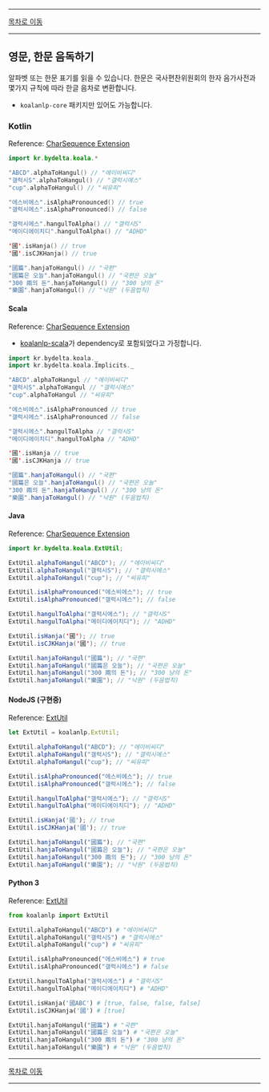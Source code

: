 --------

[목차로 이동](./index.md)

--------

## 영문, 한문 음독하기

알파벳 또는 한문 표기를 읽을 수 있습니다. 한문은 국사편찬위원회의 한자 음가사전과 몇가지 규칙에 따라 한글 음차로 변환합니다.

* `koalanlp-core` 패키지만 있어도 가능합니다.

### Kotlin
Reference: [CharSequence Extension](https://koalanlp.github.io/koalanlp/api/koalanlp/kr.bydelta.koala/kotlin.-char-sequence/index.html)

```kotlin
import kr.bydelta.koala.*

"ABCD".alphaToHangul() // "에이비씨디"
"갤럭시S".alphaToHangul() // "갤럭시에스"
"cup".alphaToHangul() // "씨유피"

"에스비에스".isAlphaPronounced() // true
"갤럭시에스".isAlphaPronounced() // false

"갤럭시에스".hangulToAlpha() // "갤럭시S"
"메이디에이치디".hangulToAlpha() // "ADHD"

'國'.isHanja() // true
'國'.isCJKHanja() // true

"國篇".hanjaToHangul() // "국편"
"國篇은 오늘".hanjaToHangul() // "국편은 오늘"
"300 兩의 돈".hanjaToHangul() // "300 냥의 돈"
"樂園".hanjaToHangul() // "낙원" (두음법칙)
```

#### Scala
Reference: [CharSequence Extension](https://koalanlp.github.io/koalanlp/api/koalanlp/kr.bydelta.koala/kotlin.-char-sequence/index.html)

* [koalanlp-scala](https://koalanlp.github.io/scala-support)가 dependency로 포함되었다고 가정합니다.

```scala
import kr.bydelta.koala._
import kr.bydelta.koala.Implicits._

"ABCD".alphaToHangul // "에이비씨디"
"갤럭시S".alphaToHangul // "갤럭시에스"
"cup".alphaToHangul // "씨유피"

"에스비에스".isAlphaPronounced // true
"갤럭시에스".isAlphaPronounced // false

"갤럭시에스".hangulToAlpha // "갤럭시S"
"메이디에이치디".hangulToAlpha // "ADHD"

'國'.isHanja // true
'國'.isCJKHanja // true

"國篇".hanjaToHangul() // "국편"
"國篇은 오늘".hanjaToHangul() // "국편은 오늘"
"300 兩의 돈".hanjaToHangul() // "300 냥의 돈"
"樂園".hanjaToHangul() // "낙원" (두음법칙)
```

#### Java
Reference: [CharSequence Extension](https://koalanlp.github.io/koalanlp/api/koalanlp/kr.bydelta.koala/kotlin.-char-sequence/index.html)

```java
import kr.bydelta.koala.ExtUtil;

ExtUtil.alphaToHangul("ABCD"); // "에이비씨디"
ExtUtil.alphaToHangul("갤럭시S"); // "갤럭시에스"
ExtUtil.alphaToHangul("cup"); // "씨유피"

ExtUtil.isAlphaPronounced("에스비에스"); // true
ExtUtil.isAlphaPronounced("갤럭시에스"); // false

ExtUtil.hangulToAlpha("갤럭시에스"); // "갤럭시S"
ExtUtil.hangulToAlpha("메이디에이치디"); // "ADHD"

ExtUtil.isHanja('國'); // true
ExtUtil.isCJKHanja('國'); // true

ExtUtil.hanjaToHangul("國篇"); // "국편"
ExtUtil.hanjaToHangul("國篇은 오늘"); // "국편은 오늘"
ExtUtil.hanjaToHangul("300 兩의 돈"); // "300 냥의 돈"
ExtUtil.hanjaToHangul("樂園"); // "낙원" (두음법칙)
```

#### NodeJS (구현중)
Reference: [ExtUtil](https://koalanlp.github.io/nodejs-support/module-koalanlp.ExtUtil.html)

```javascript
let ExtUtil = koalanlp.ExtUtil;

ExtUtil.alphaToHangul("ABCD"); // "에이비씨디"
ExtUtil.alphaToHangul("갤럭시S"); // "갤럭시에스"
ExtUtil.alphaToHangul("cup"); // "씨유피"

ExtUtil.isAlphaPronounced("에스비에스"); // true
ExtUtil.isAlphaPronounced("갤럭시에스"); // false

ExtUtil.hangulToAlpha("갤럭시에스"); // "갤럭시S"
ExtUtil.hangulToAlpha("메이디에이치디"); // "ADHD"

ExtUtil.isHanja('國'); // true
ExtUtil.isCJKHanja('國'); // true

ExtUtil.hanjaToHangul("國篇"); // "국편"
ExtUtil.hanjaToHangul("國篇은 오늘"); // "국편은 오늘"
ExtUtil.hanjaToHangul("300 兩의 돈"); // "300 냥의 돈"
ExtUtil.hanjaToHangul("樂園"); // "낙원" (두음법칙)
```

#### Python 3
Reference: [ExtUtil](https://koalanlp.github.io/python-support/html/koalanlp.html#module-koalanlp.ExtUtil)

```python
from koalanlp import ExtUtil

ExtUtil.alphaToHangul("ABCD") # "에이비씨디"
ExtUtil.alphaToHangul("갤럭시S") # "갤럭시에스"
ExtUtil.alphaToHangul("cup") # "씨유피"

ExtUtil.isAlphaPronounced("에스비에스") # true
ExtUtil.isAlphaPronounced("갤럭시에스") # false

ExtUtil.hangulToAlpha("갤럭시에스") # "갤럭시S"
ExtUtil.hangulToAlpha("메이디에이치디") # "ADHD"

ExtUtil.isHanja('國ABC') # [true, false, false, false]
ExtUtil.isCJKHanja('國') # [true]

ExtUtil.hanjaToHangul("國篇") # "국편"
ExtUtil.hanjaToHangul("國篇은 오늘") # "국편은 오늘"
ExtUtil.hanjaToHangul("300 兩의 돈") # "300 냥의 돈"
ExtUtil.hanjaToHangul("樂園") # "낙원" (두음법칙)
```

--------

[목차로 이동](./index.md)

--------
